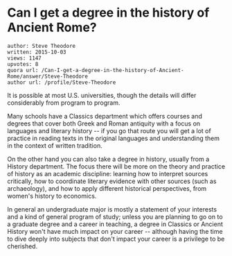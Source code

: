 # Can I get a degree in the history of Ancient Rome?

	author: Steve Theodore
	written: 2015-10-03
	views: 1147
	upvotes: 8
	quora url: /Can-I-get-a-degree-in-the-history-of-Ancient-Rome/answer/Steve-Theodore
	author url: /profile/Steve-Theodore


It is possible at most U.S. universities, though the details will differ considerably from program to program. 

Many schools have a Classics department which offers courses and degrees that cover both Greek and Roman antiquity with a focus on languages and literary history -- if you go that route you will get a lot of practice in reading texts in the original languages and understanding them in the context of written tradition. 

On the other hand you can also take a degree in history, usually from a History department. The focus there will be more on the theory and practice of history as an academic discipline: learning how to interpret sources critically, how to coordinate literary evidence with other sources (such as archaeology), and how to apply different historical perspectives, from women's history to economics. 

In general an undergraduate major is mostly a statement of your interests and a kind of general program of study; unless you are planning to go on to a graduate degree and a career in teaching, a degree in Classics or Ancient History won't have much impact on your career -- although having the time to dive deeply into subjects that don't impact your career is a privilege to be cherished.

